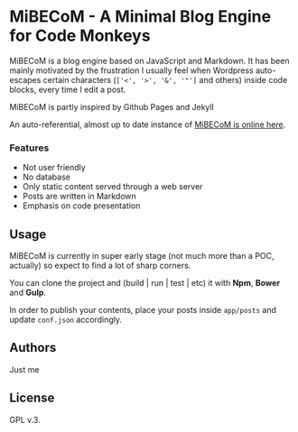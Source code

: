 # MiBECoM - A Minimal Blog Engine for Code Monkeys

MiBECoM is a blog engine based on JavaScript and Markdown. It has been mainly motivated
by the frustration I usually feel when Wordpress auto-escapes certain characters
(`['<', '>', '&', '"']` and others) inside code blocks, every time I edit a post.

MiBECoM is partly inspired by Github Pages and Jekyll

An auto-referential, almost up to date instance of [MiBECoM is online here](http://codevomit.xyz/blog).

### Features

* Not user friendly
* No database
* Only static content served through a web server
* Posts are written in Markdown
* Emphasis on code presentation

## Usage
MiBECoM is currently in super early stage (not much more than a POC, actually)
so expect to find a lot of  sharp corners.

You can clone the project and (build | run | test | etc) it with **Npm**, **Bower** and **Gulp**.

In order to publish your contents, place your posts inside `app/posts` and update `conf.json` accordingly.

## Authors
Just me

## License
GPL v.3.
